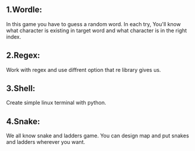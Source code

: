 ## 1.Wordle:
In this game you have to guess a random word. In each try, You'll know what character is existing in target word and what character is in the right index.

## 2.Regex:
Work with regex and use diffrent option that re library gives us.

## 3.Shell:
Create simple linux terminal with python.

## 4.Snake:
We all know snake and ladders game. You can design map and put snakes and ladders wherever you want.
